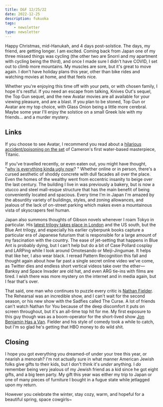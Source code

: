 ```yaml
---
title: D&F 12/25/22
date: 2022-12-25
description: fukuoka
tags: 
    - newsletter
type: newsletter
---
```


Happy Christmas, mid-Hanukah, and 4 days post-solstice. The days, my friend, are getting longer. I am excited. Coming back from Japan one of my three missed things was cycling (the other two are Snorri and my apartment with cycling being the third), and once I made sure I didn't have COVID, I set out to climb more mountains. My muscles are sore, but it's great to move again. I don't have holiday plans this year, other than bike rides and watching movies at home, and that feels nice. 

Whether you're enjoying this time off with your pets, or with chosen family, I hope it's restful. If you need an escape from talking, Knives Out's sequel, the Top Gun sequel, and the new Avatar movies are all available for your viewing pleasure, and are a blast. If you plan to be stoned, Top Gun or Avatar are my top choice, with Glass Onion being a little more cerebral. Maybe some year I'll enjoy the solstice on a small Greek Isle with my friends... and a murder mystery.

## Links

If you choose to see Avatar, I recommend you read about a [hilarious accident/poisoning on the set](https://www.vulture.com/2022/12/25-years-later-no-one-knows-who-spiked-the-titanic-chowder.html) of Cameron's first water-based masterpiece, Titanic.

If you've travelled recently, or even eaten out, you might have thought, "[why is everything kinda ugly now](https://www.nplusonemag.com/issue-44/the-intellectual-situation/why-is-everything-so-ugly/)? " Whether online or in person, there's a cursed aesthetic of shoddy concrete with dull facades all over the place. Even the homes of the wealthy went from eccentric insanity to beige over the last century. The building I live in was previously a bakery, but is now a stucco and steel mall-esque structure that has the main benefit of being conveniently located and spacious. Every time I'm in Japan I'm amazed by the absurdity variety of buildings, styles, and zoning allowances, and jealous of the lack of on-street parking which makes even a mountainous vista of skyscrapers feel human.

Japan also summons thoughts of Gibson novels whenever I roam Tokyo in particular. His [latest trilogy takes place in London](https://blog.pshares.org/facing-the-jackpot-with-william-gibson/) and the US south, but the Blue Ant trilogy, and especially his earlier cyberpunk books capture a particular era of Japanese futurism that is responsible for a large amount of my fascination with the country. The ease of jet-setting that happens in Blue Ant is probably dying, but I can't help but do a bit of Case Pollard cosplay and LARPing while I look around Omotesando or Meiji-Jingumae. It helps that like her, I also wear black. I reread Pattern Recognition this fall and thought again about how far past a single secret online video we've come, as Twitter dies and endless short vertical videos take over the ether—Banksy and Space Invader are old hat, and even ARG tie-ins with films are tired. I wish there was more mystery on the internet and in media again, but I fear that's over.

That said, one man who continues to puzzle every critic is [Nathan Fielder](https://archive.vn/yDlSB). The Rehearsal was an incredible show, and I can't wait for the second season, or his new show with the Sadfies called The Curse. A lot of friends can't watch Nathan for You because of the deep discomfort it puts on screen throughout, but it's an all-time top hit for me. My first exposure to this guy though was as a boom-operator for the short-lived show [Jon Benjamin Has a Van](https://en.wikipedia.org/wiki/Jon_Benjamin_Has_a_Van). Fielder and his style of comedy took a while to catch, but I'm so glad he's getting that HBO money to do wild shit.

## Closing

I hope you got everything you dreamed-of under your tree this year, or nearish a menorah? I'm not actually sure in what manner American Jewish folks give gifts to their kids, but I don't think it's _under_ anything. I _do_ remember being very jealous of my Jewish friend as a kid since he got eight gifts, and a big teen party. My gift this year was either my trip to Japan or one of many pieces of furniture I bought in a fugue state while jetlagged upon my return.

However you celebrate the winter, stay cozy, warm, and hopeful for a beautiful spring, space cowgirls~
